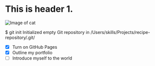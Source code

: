 # This is header 1.

![Image of cat](https://user-images.githubusercontent.com/116366284/197240842-dd5f027e-47bd-4f39-9ea6-9b22abcd249f.png)

$ git init
Initialized empty Git repository in /Users/skills/Projects/recipe-repository/.git/

- [x] Turn on GitHub Pages
- [x] Outline my portfolio
- [ ] Introduce myself to the world
